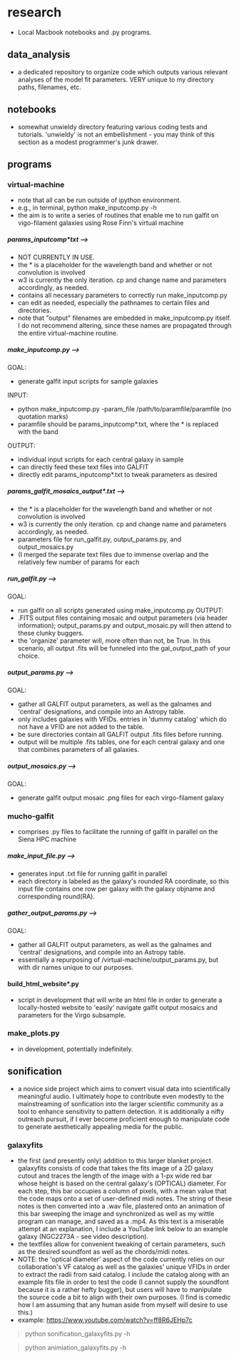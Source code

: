 # research
- Local Macbook notebooks and .py programs.

## data_analysis
- a dedicated repository to organize code which outputs various relevant analyses of the model fit parameters. VERY unique to my directory paths, filenames, etc.

## notebooks
- somewhat unwieldy directory featuring various coding tests and tutorials. 'unwieldy' is not an embellishment - you may think of this section as a modest programmer's junk drawer.

## programs

### virtual-machine
- note that all can be run outside of ipython environment. 
- e.g., in terminal, python make_inputcomp.py -h 
- the aim is to write a series of routines that enable me to run galfit on vigo-filament galaxies using Rose Finn's virtual machine

##### params_inputcomp*txt -->
- NOT CURRENTLY IN USE.
- the * is a placeholder for the wavelength band and whether or not convolution is involved 
- w3 is currently the only iteration. cp and change name and parameters accordingly, as needed. 
- contains all necessary parameters to correctly run make_inputcomp.py 
- can edit as needed, especially the pathnames to certain files and directories. 
- note that "output" filenames are embedded in make_inputcomp.py itself. I do not recommend altering, since these names are propagated through the entire virtual-machine routine. 

##### make_inputcomp.py --> 
GOAL: 
- generate galfit input scripts for sample galaxies 

INPUT: 
- python make_inputcomp.py -param_file /path/to/paramfile/paramfile (no quotation marks) 
- paramfile should be params_inputcomp*.txt, where the * is replaced with the band 

OUTPUT: 
- individual input scripts for each central galaxy in sample 
- can directly feed these text files into GALFIT 
- directly edit params_inputcomp*.txt to tweak parameters as desired 

##### params_galfit_mosaics_output*.txt -->
- the * is a placeholder for the wavelength band and whether or not convolution is involved 
- w3 is currently the only iteration. cp and change name and parameters accordingly, as needed. 
- parameters file for run_galfit.py, output_params.py, and output_mosaics.py 
- (I merged the separate text files due to immense overlap and the relatively few number of params for each 

##### run_galfit.py -->
GOAL: 
- run galfit on all scripts generated using make_inputcomp.py 
OUTPUT: 
- .FITS output files containing mosaic and output parameters (via header information); output_params.py and output_mosaic.py will then attend to these clunky buggers. 
- the 'organize' parameter will, more often than not, be True. In this scenario, all output .fits will be funneled into the gal_output_path of your choice. 

##### output_params.py -->
GOAL:
- gather all GALFIT output parameters, as well as the galnames and 'central' designations, and compile into an Astropy table. 
- only includes galaxies with VFIDs. entries in 'dummy catalog' which do not have a VFID are not added to the table. 
- be sure directories contain all GALFIT output .fits files before running. 
- output will be multiple .fits tables, one for each central galaxy and one that combines parameters of all galaxies. 

##### output_mosaics.py -->
GOAL: 
- generate galfit output mosaic .png files for each virgo-filament galaxy 

### mucho-galfit
- comprises .py files to facilitate the running of galfit in parallel on the Siena HPC machine

##### make_input_file.py -->
- generates input .txt file for running galfit in parallel 
- each directory is labeled as the galaxy's rounded RA coordinate, so this input file contains one row per galaxy with the galaxy objname and corresponding round(RA). 

##### gather_output_params.py -->
GOAL:
- gather all GALFIT output parameters, as well as the galnames and 'central' designations, and compile into an Astropy table. 
- essentially a repurposing of /virtual-machine/output_params.py, but with dir names unique to our purposes. 

#### build_html_website*.py
- script in development that will write an html file in order to generate a locally-hosted website to 'easily' navigate galfit output mosaics and parameters for the Virgo subsample.

### make_plots.py
- in development, potentially indefinitely.

## sonification
- a novice side project which aims to convert visual data into scientifically meaningful audio. I ultimately hope to contribute even modestly to the mainstreaming of sonfication into the larger scientific community as a tool to enhance sensitivity to pattern detection. it is additionally a nifty outreach pursuit, if I ever become proficient enough to manipulate code to generate aesthetically appealing media for the public.

### galaxyfits
- the first (and presently only) addition to this larger blanket project. galaxyfits consists of code that takes the fits image of a 2D galaxy cutout and traces the length of the image with a 1-px wide red bar whose height is based on the central galaxy's (OPTICAL) diameter. For each step, this bar occupies a column of pixels, with a mean value that the code maps onto a set of user-defined midi notes. The string of these notes is then converted into a .wav file, plastered onto an animation of this bar sweeping the image and synchronized as well as my wittle program can manage, and saved as a .mp4. As this text is a miserable attempt at an explanation, I include a YouTube link below to an example galaxy (NGC2273A - see video description).
- the textfiles allow for convenient tweaking of certain parameters, such as the desired soundfont as well as the chords/midi notes. 
- NOTE: the 'optical diameter' aspect of the code currently relies on our collaboration's VF catalog as well as the galaxies' unique VFIDs in order to extract the radii from said catalog. I include the catalog along with an example fits file in order to test the code (I cannot supply the soundfont because it is a rather hefty bugger), but users will have to manipulate the source code a bit to align with their own purposes. (I find is comedic how I am assuming that any human aside from myself will desire to use this.)
- example: https://www.youtube.com/watch?v=ff8R6JEHp7c
> python sonification_galaxyfits.py -h

> python animiation_galaxyfits.py -h




































